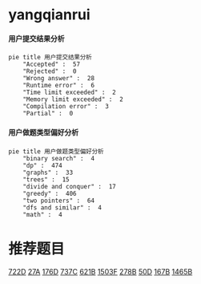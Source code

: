 # yangqianrui

<!-- tabs:start -->



#### **用户提交结果分析**

```mermaid
pie title 用户提交结果分析
    "Accepted" :  57
    "Rejected" :  0
    "Wrong answer" :  28
    "Runtime error" :  6
    "Time limit exceeded" :  2
    "Memory limit exceeded" :  2
    "Compilation error" :  3
    "Partial" :  0
```

#### **用户做题类型偏好分析**

```mermaid
pie title 用户做题类型偏好分析
    "binary search" :  4
    "dp" :  474
    "graphs" :  33
    "trees" :  15
    "divide and conquer" :  17
    "greedy" :  406
    "two pointers" :  64
    "dfs and similar" :  4
    "math" :  4
```



<!-- tabs:end -->
# 推荐题目
[722D](https://codeforces.com/contest/722/problem/D)
[27A](https://codeforces.com/contest/27/problem/A)
[176D](https://codeforces.com/contest/176/problem/D)
[737C](https://codeforces.com/contest/737/problem/C)
[621B](https://codeforces.com/contest/621/problem/B)
[1503F](https://codeforces.com/contest/1503/problem/F)
[278B](https://codeforces.com/contest/278/problem/B)
[50D](https://codeforces.com/contest/50/problem/D)
[167B](https://codeforces.com/contest/167/problem/B)
[1465B](https://codeforces.com/contest/1465/problem/B)
